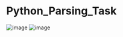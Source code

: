# Python_Parsing_Task
![image](https://github.com/user-attachments/assets/e26234d0-6ee1-4c81-8b60-c0685fa4dc6d)
![image](https://github.com/user-attachments/assets/01dd5b10-19b5-452f-a16c-f11e84bb7e04)
